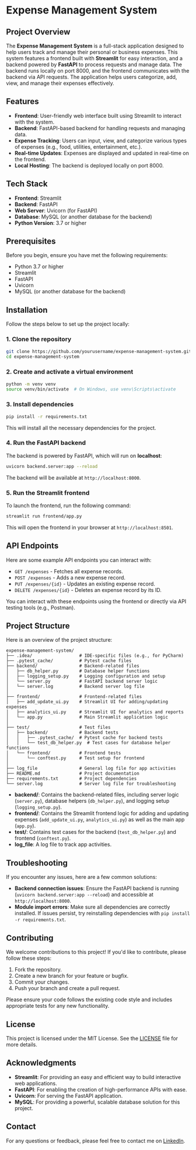 # Expense Management System

## Project Overview

The **Expense Management System** is a full-stack application designed to help users track and manage their personal or business expenses. This system features a frontend built with **Streamlit** for easy interaction, and a backend powered by **FastAPI** to process requests and manage data. The backend runs locally on port 8000, and the frontend communicates with the backend via API requests. The application helps users categorize, add, view, and manage their expenses effectively.

## Features

- **Frontend**: User-friendly web interface built using Streamlit to interact with the system.
- **Backend**: FastAPI-based backend for handling requests and managing data.
- **Expense Tracking**: Users can input, view, and categorize various types of expenses (e.g., food, utilities, entertainment, etc.).
- **Real-time Updates**: Expenses are displayed and updated in real-time on the frontend.
- **Local Hosting**: The backend is deployed locally on port 8000.

## Tech Stack

- **Frontend**: Streamlit
- **Backend**: FastAPI
- **Web Server**: Uvicorn (for FastAPI)
- **Database**: MySQL (or another database for the backend)
- **Python Version**: 3.7 or higher

## Prerequisites

Before you begin, ensure you have met the following requirements:

- Python 3.7 or higher
- Streamlit
- FastAPI
- Uvicorn
- MySQL (or another database for the backend)

## Installation

Follow the steps below to set up the project locally:

### 1. Clone the repository

```bash
git clone https://github.com/yourusername/expense-management-system.git
cd expense-management-system
```

### 2. Create and activate a virtual environment

```bash
python -m venv venv
source venv/bin/activate  # On Windows, use venv\Scripts\activate
```

### 3. Install dependencies

```bash
pip install -r requirements.txt
```

This will install all the necessary dependencies for the project.

### 4. Run the FastAPI backend

The backend is powered by FastAPI, which will run on **localhost**:

```bash
uvicorn backend.server:app --reload
```

The backend will be available at `http://localhost:8000`.

### 5. Run the Streamlit frontend

To launch the frontend, run the following command:

```bash
streamlit run frontend/app.py
```

This will open the frontend in your browser at `http://localhost:8501`.

## API Endpoints

Here are some example API endpoints you can interact with:

- `GET /expenses` - Fetches all expense records.
- `POST /expenses` - Adds a new expense record.
- `PUT /expenses/{id}` - Updates an existing expense record.
- `DELETE /expenses/{id}` - Deletes an expense record by its ID.

You can interact with these endpoints using the frontend or directly via API testing tools (e.g., Postman).

## Project Structure

Here is an overview of the project structure:

```
expense-management-system/
├── .idea/                  # IDE-specific files (e.g., for PyCharm)
├── .pytest_cache/          # Pytest cache files
├── backend/                # Backend-related files
│   ├── db_helper.py        # Database helper functions
│   ├── logging_setup.py    # Logging configuration and setup
│   └── server.py           # FastAPI backend server logic
│   └── server.log          # Backend server log file
│
├── frontend/               # Frontend-related files
│   ├── add_update_ui.py    # Streamlit UI for adding/updating expenses
│   ├── analytics_ui.py     # Streamlit UI for analytics and reports
│   └── app.py              # Main Streamlit application logic
│
├── test/                   # Test files
│   ├── backend/            # Backend tests
│   │   ├── .pytest_cache/  # Pytest cache for backend tests
│   │   └── test_db_helper.py  # Test cases for database helper functions
│   └── frontend/           # Frontend tests
│       └── conftest.py     # Test setup for frontend
│
├── log_file                # General log file for app activities
├── README.md               # Project documentation
├── requirements.txt        # Project dependencies
└── server.log              # Server log file for troubleshooting
```

- **backend/**: Contains the backend-related files, including server logic (`server.py`), database helpers (`db_helper.py`), and logging setup (`logging_setup.py`).
- **frontend/**: Contains the Streamlit frontend logic for adding and updating expenses (`add_update_ui.py`, `analytics_ui.py`) as well as the main app (`app.py`).
- **test/**: Contains test cases for the backend (`test_db_helper.py`) and frontend (`conftest.py`).
- **log_file**: A log file to track app activities.

## Troubleshooting

If you encounter any issues, here are a few common solutions:

- **Backend connection issues**: Ensure the FastAPI backend is running (`uvicorn backend.server:app --reload`) and accessible at `http://localhost:8000`.
- **Module import errors**: Make sure all dependencies are correctly installed. If issues persist, try reinstalling dependencies with `pip install -r requirements.txt`.

## Contributing

We welcome contributions to this project! If you'd like to contribute, please follow these steps:

1. Fork the repository.
2. Create a new branch for your feature or bugfix.
3. Commit your changes.
4. Push your branch and create a pull request.

Please ensure your code follows the existing code style and includes appropriate tests for any new functionality.

## License

This project is licensed under the MIT License. See the [LICENSE](LICENSE) file for more details.

## Acknowledgments

- **Streamlit**: For providing an easy and efficient way to build interactive web applications.
- **FastAPI**: For enabling the creation of high-performance APIs with ease.
- **Uvicorn**: For serving the FastAPI application.
- **MySQL**: For providing a powerful, scalable database solution for this project.

## Contact

For any questions or feedback, please feel free to contact me on [LinkedIn](https://www.linkedin.com/in/deepakyadav19/).
